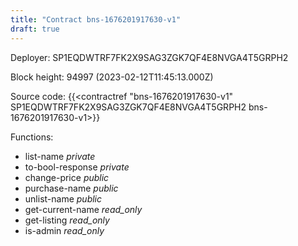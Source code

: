 ```yaml
---
title: "Contract bns-1676201917630-v1"
draft: true
---
```

Deployer: SP1EQDWTRF7FK2X9SAG3ZGK7QF4E8NVGA4T5GRPH2


 



Block height: 94997 (2023-02-12T11:45:13.000Z)

Source code: {{<contractref "bns-1676201917630-v1" SP1EQDWTRF7FK2X9SAG3ZGK7QF4E8NVGA4T5GRPH2 bns-1676201917630-v1>}}

Functions:

* list-name _private_
* to-bool-response _private_
* change-price _public_
* purchase-name _public_
* unlist-name _public_
* get-current-name _read_only_
* get-listing _read_only_
* is-admin _read_only_
